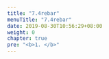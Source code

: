 ```yaml
---
title: "7.4rebar"
menuTitle: "7.4rebar"
date: 2019-08-30T10:56:29+08:00
weight: 0
chapter: true
pre: "<b>1. </b>"
---
```

